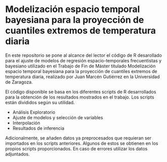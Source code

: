 # Modelización espacio temporal bayesiana para la proyección de cuantiles extremos de temperatura diaria
En este repositorio se pone al alcance del lector el código de R desarollado para el ajuste de modelos de regresión espacio-temporales frecuentistas y bayesiano utilizado en el Trabajo de Fin de Máster titulado Modelización espacio temporal bayesiana para la proyección de cuantiles extremos de temperatura diaria, realizado por Juan Marcén Gutiérrez en la Universidad de Zaragoza. 

El código disponible se basa en los diferentes scripts de R desarrollados para la obtención de los resultados mostrados en el trabajo. Los scripts están divididos según su utilidad.

- Análisis Exploratorio
- Ajuste de modelos y selección de variables
- Interpolación
- Resultados de inferencia

Adicionalmente, se añaden datos ya preprocesados que requieran ser importados en los scripts anteriores. Algunos de estos se obtienen en los propios scripts proporcionados. En caso de errores utilizar los datos adjuntados. 
